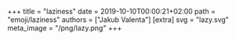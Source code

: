 +++
title = "laziness"
date = 2019-10-10T00:00:21+02:00
path = "emoji/laziness"
authors = ["Jakub Valenta"]
[extra]
svg = "lazy.svg"
meta_image = "/png/lazy.png"
+++
